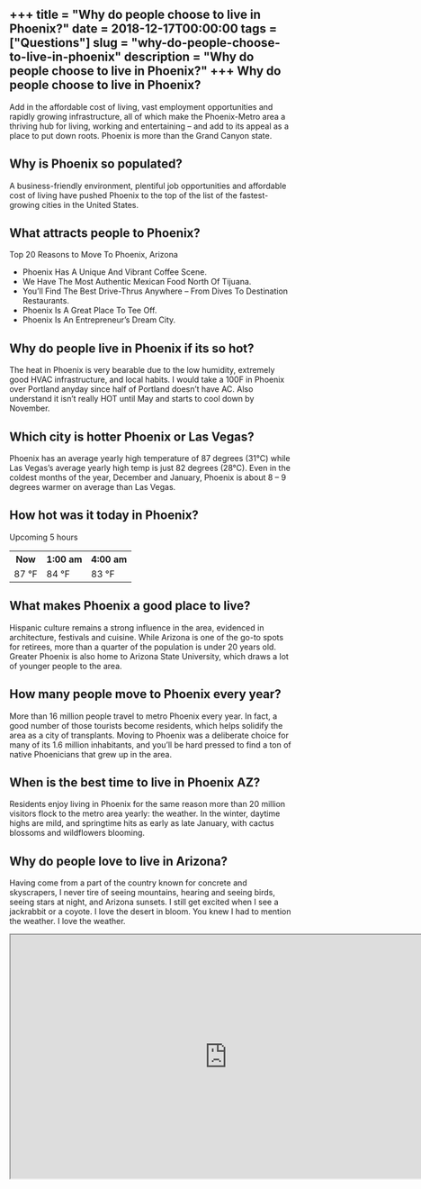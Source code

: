+++
title = "Why do people choose to live in Phoenix?"
date = 2018-12-17T00:00:00
tags = ["Questions"]
slug = "why-do-people-choose-to-live-in-phoenix"
description = "Why do people choose to live in Phoenix?"
+++
Why do people choose to live in Phoenix?
----------------------------------------

Add in the affordable cost of living, vast employment opportunities and rapidly growing infrastructure, all of which make the Phoenix-Metro area a thriving hub for living, working and entertaining – and add to its appeal as a place to put down roots. Phoenix is more than the Grand Canyon state.

Why is Phoenix so populated?
----------------------------

A business-friendly environment, plentiful job opportunities and affordable cost of living have pushed Phoenix to the top of the list of the fastest-growing cities in the United States.

What attracts people to Phoenix?
--------------------------------

Top 20 Reasons to Move To Phoenix, Arizona

- Phoenix Has A Unique And Vibrant Coffee Scene.
- We Have The Most Authentic Mexican Food North Of Tijuana.
- You’ll Find The Best Drive-Thrus Anywhere – From Dives To Destination Restaurants.
- Phoenix Is A Great Place To Tee Off.
- Phoenix Is An Entrepreneur’s Dream City.

Why do people live in Phoenix if its so hot?
--------------------------------------------

The heat in Phoenix is very bearable due to the low humidity, extremely good HVAC infrastructure, and local habits. I would take a 100F in Phoenix over Portland anyday since half of Portland doesn’t have AC. Also understand it isn’t really HOT until May and starts to cool down by November.

Which city is hotter Phoenix or Las Vegas?
------------------------------------------

Phoenix has an average yearly high temperature of 87 degrees (31°C) while Las Vegas’s average yearly high temp is just 82 degrees (28°C). Even in the coldest months of the year, December and January, Phoenix is about 8 – 9 degrees warmer on average than Las Vegas.

How hot was it today in Phoenix?
--------------------------------

Upcoming 5 hours

<table><tr><th>Now</th><th>1:00 am</th><th>4:00 am</th></tr><tr><td>87 °F</td><td>84 °F</td><td>83 °F</td></tr></table>

What makes Phoenix a good place to live?
----------------------------------------

Hispanic culture remains a strong influence in the area, evidenced in architecture, festivals and cuisine. While Arizona is one of the go-to spots for retirees, more than a quarter of the population is under 20 years old. Greater Phoenix is also home to Arizona State University, which draws a lot of younger people to the area.

How many people move to Phoenix every year?
-------------------------------------------

More than 16 million people travel to metro Phoenix every year. In fact, a good number of those tourists become residents, which helps solidify the area as a city of transplants. Moving to Phoenix was a deliberate choice for many of its 1.6 million inhabitants, and you’ll be hard pressed to find a ton of native Phoenicians that grew up in the area.

When is the best time to live in Phoenix AZ?
--------------------------------------------

Residents enjoy living in Phoenix for the same reason more than 20 million visitors flock to the metro area yearly: the weather. In the winter, daytime highs are mild, and springtime hits as early as late January, with cactus blossoms and wildflowers blooming.

Why do people love to live in Arizona?
--------------------------------------

Having come from a part of the country known for concrete and skyscrapers, I never tire of seeing mountains, hearing and seeing birds, seeing stars at night, and Arizona sunsets. I still get excited when I see a jackrabbit or a coyote. I love the desert in bloom. You knew I had to mention the weather. I love the weather.

<iframe allow="accelerometer; autoplay; clipboard-write; encrypted-media; gyroscope; picture-in-picture" allowfullscreen="" class="__youtube_prefs__  epyt-is-override  no-lazyload" data-no-lazy="1" data-origheight="433" data-origwidth="770" data-skipgform_ajax_framebjll="" height="433" id="_ytid_95742" loading="lazy" src="https://www.youtube.com/embed/EBiIQPI-UZE?enablejsapi=1&autoplay=0&cc_load_policy=0&cc_lang_pref=&iv_load_policy=1&loop=0&modestbranding=0&rel=1&fs=1&playsinline=0&autohide=2&theme=dark&color=red&controls=1&" title="YouTube player" width="770"></iframe>